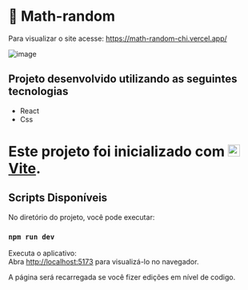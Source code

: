# 🔢 Math-random

Para visualizar o site acesse: https://math-random-chi.vercel.app/ 

![image](https://github.com/user-attachments/assets/f3d7ba8d-3bfa-4e02-a276-04668f4d21b2)


## Projeto desenvolvido utilizando as seguintes tecnologias
  - React
  - Css

# Este projeto foi inicializado com <img src="https://vitejs.dev/logo.svg" alt="drawing" width="24"/> [Vite](https://vitejs.dev/guide/).

## Scripts Disponíveis

No diretório do projeto, você pode executar:

### `npm run dev`

Executa o aplicativo:\
Abra [http://localhost:5173](http://localhost:5173) para visualizá-lo no navegador.

A página será recarregada se você fizer edições em nível de codigo.
